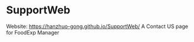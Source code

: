 # SupportWeb

Website: https://hanzhuo-gong.github.io/SupportWeb/
A Contact US page for FoodExp Manager
